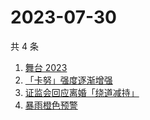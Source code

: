 # 2023-07-30

共 4 条

<!-- BEGIN ZHIHUSEARCH -->
<!-- 最后更新时间 Sun Jul 30 2023 13:10:34 GMT+0800 (China Standard Time) -->
1. [舞台 2023 ](https://www.zhihu.com/search?q=舞台%202023%20)
1. [「卡努」强度逐渐增强](https://www.zhihu.com/search?q=「卡努」强度逐渐增强)
1. [证监会回应离婚「绕道减持」](https://www.zhihu.com/search?q=证监会回应离婚「绕道减持」)
1. [暴雨橙色预警](https://www.zhihu.com/search?q=暴雨橙色预警)
<!-- END ZHIHUSEARCH -->
